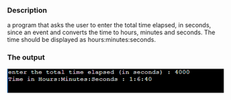 ### Description

a program that asks the user to enter the total time elapsed, in seconds, since an event
and converts the time to hours, minutes and seconds. The time should be displayed as
hours:minutes:seconds.

### The output

![Problem3_output](Problem3_output.PNG)